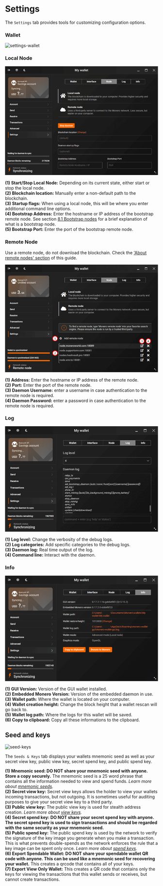 # Settings

The `Settings` tab provides tools for customizing configuration options.

### Wallet

![settings-wallet](media/black_settings-wallet.png)

### Local Node

![settings_local-node](media/black_settings-node-local_node.png)

**(1) Start/Stop Local Node:** Depending on its current state, either start or stop the local node.    
**(2) Blockchain location:** Manually enter a non-default path to the blockchain.    
**(3) Startup flags:** When using a local node, this will be where you enter additional command line options.    
**(4) Bootstrap Address:** Enter the hostname or IP address of the bootstrap remote node. See section [8.1 Bootstrap nodes](#8.1-bootstrap-nodes) for a brief explanation of what is a bootstrap node.    
**(5) Bootstrap Port:** Enter the port of the bootstrap remote node.

### Remote Node

Use a remote node, do not download the blockchain. Check the ['About remote nodes' section](#8-about-remote-nodes) of this guide.

![settings_remote-node](media/black_settings-node-remote_node.png)

**(1) Address:** Enter the hostname or IP address of the remote node.    
**(2) Port:** Enter the port of the remote node.    
**(3) Daemon Username:**  enter a username in case authentication to the remote node is required.    
**(4) Daemon Password:**  enter a password in case authentication to the remote node is required.

### Log

![settings-log](media/black_settings-log.png)

**(1) Log level:** Change the verbosity of the debug logs.    
**(2) Log categories:** Add specific categories to the debug logs.    
**(3) Daemon log:** Real time output of the log.    
**(4) Command line:** Interact with the daemon.

### Info

![settings-info](media/black_settings-info.png)

**(1) GUI Version:** Version of the GUI wallet installed.    
**(2) Embedded Monero Version:** Version of the embedded daemon in use.    
**(3) Wallet path:** Where the wallet is located on your computer.    
**(4) Wallet creation height:** Change the block height that a wallet rescan will go back to.    
**(5) Wallet log path:** Where the logs for this wallet will be saved.    
**(6) Copy to clipboard:** Copy all these informations to the clipboard.    

## Seed and keys

![seed-keys](media/black_seed-keys.png)

The `Seeds & Keys` tab displays your wallets mnemonic seed as well as your secret view key, public view key, secret spend key, and public spend key.

**(1) Mnemonic seed: DO NOT share your mnemonic seed with anyone. Store a copy securely.** The mnemonic seed is a 25 word phrase that contains all the information needed to view and spend funds. *Learn more about [mnemonic seeds](https://getmonero.org/resources/moneropedia/mnemonicseed.html).*    
**(2) Secret view key:** Secret view keys allows the holder to view your wallets incoming transactions, but not outgoing. It is sometimes useful for auditing purposes to give your secret view key to a third party.    
**(3) Public view key:** The public view key is used for stealth address creation. *Learn more about [view keys](https://getmonero.org/resources/moneropedia/viewkey.html).*    
**(4) Secret spend key: DO NOT share your secret spend key with anyone. The secret spend key is used to sign transactions and should be regarded with the same security as your mnemonic seed.**    
**(5) Public spend key:** The public spend key is used by the network to verify the signature of the key image you generate when you make a transaction. This is what prevents double-spends as the network enforces the rule that a key image can be spent only once. *Learn more about [spend keys](https://getmonero.org/resources/moneropedia/spendkey.html).*    
**(6) Export Spendable Wallet: DO NOT share your spendable wallet QR code with anyone. This can be used like a mnemonic seed for recovering your wallet.** This creates a qrcode that contains all of your keys.    
**(7) Export View Only Wallet:** This creates a QR code that contains only the keys for viewing the transactions that this wallet sends or receives, but cannot create transactions.    


